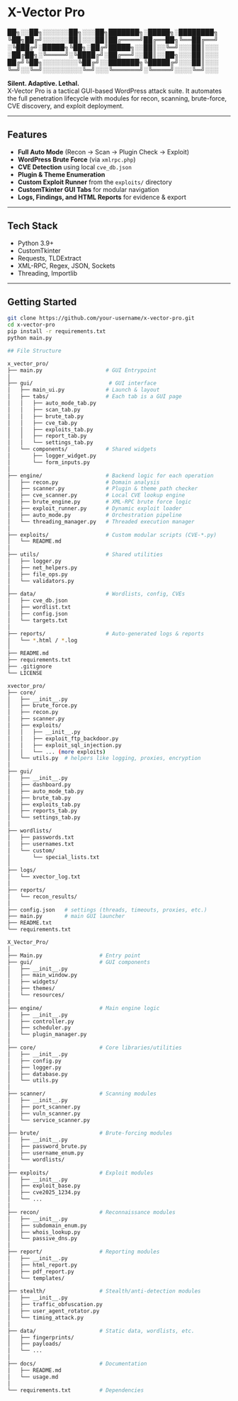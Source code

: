 # X-Vector Pro


██╗░░██╗░░░░░░██╗░░░██╗███████╗░█████╗░████████╗
╚██╗██╔╝░░░░░░██║░░░██║██╔════╝██╔══██╗╚══██╔══╝
░╚███╔╝░█████╗╚██╗░██╔╝█████╗░░██║░░╚═╝░░░██║░░░
░██╔██╗░╚════╝░╚████╔╝░██╔══╝░░██║░░██╗░░░██║░░░
██╔╝╚██╗░░░░░░░░╚██╔╝░░███████╗╚█████╔╝░░░██║░░░
╚═╝░░╚═╝░░░░░░░░░╚═╝░░░╚══════╝░╚════╝░░░░╚═╝░░░

**Silent. Adaptive. Lethal.**  
X-Vector Pro is a tactical GUI-based WordPress attack suite. It automates the full penetration lifecycle with modules for recon, scanning, brute-force, CVE discovery, and exploit deployment.

---

## Features

- **Full Auto Mode** (Recon → Scan → Plugin Check → Exploit)
- **WordPress Brute Force** (via `xmlrpc.php`)
- **CVE Detection** using local `cve_db.json`
- **Plugin & Theme Enumeration**
- **Custom Exploit Runner** from the `exploits/` directory
- **CustomTkinter GUI Tabs** for modular navigation
- **Logs, Findings, and HTML Reports** for evidence & export

---

## Tech Stack

- Python 3.9+
- CustomTkinter
- Requests, TLDExtract
- XML-RPC, Regex, JSON, Sockets
- Threading, Importlib

---

## Getting Started

```bash
git clone https://github.com/your-username/x-vector-pro.git
cd x-vector-pro
pip install -r requirements.txt
python main.py

## File Structure

x_vector_pro/
├── main.py                    # GUI Entrypoint
│
├── gui/                        # GUI interface
│   ├── main_ui.py             # Launch & layout
│   ├── tabs/                  # Each tab is a GUI page
│   │   ├── auto_mode_tab.py
│   │   ├── scan_tab.py
│   │   ├── brute_tab.py
│   │   ├── cve_tab.py
│   │   ├── exploits_tab.py
│   │   ├── report_tab.py
│   │   └── settings_tab.py
│   └── components/            # Shared widgets
│       ├── logger_widget.py
│       └── form_inputs.py
│
├── engine/                    # Backend logic for each operation
│   ├── recon.py               # Domain analysis
│   ├── scanner.py             # Plugin & theme path checker
│   ├── cve_scanner.py         # Local CVE lookup engine
│   ├── brute_engine.py        # XML-RPC brute force logic
│   ├── exploit_runner.py      # Dynamic exploit loader
│   ├── auto_mode.py           # Orchestration pipeline
│   └── threading_manager.py   # Threaded execution manager
│
├── exploits/                  # Custom modular scripts (CVE-*.py)
│   └── README.md
│
├── utils/                     # Shared utilities
│   ├── logger.py
│   ├── net_helpers.py
│   ├── file_ops.py
│   └── validators.py
│
├── data/                      # Wordlists, config, CVEs
│   ├── cve_db.json
│   ├── wordlist.txt
│   ├── config.json
│   └── targets.txt
│
├── reports/                   # Auto-generated logs & reports
│   └── *.html / *.log
│
├── README.md
├── requirements.txt
├── .gitignore
└── LICENSE

xvector_pro/
├── core/
│   ├── __init__.py
│   ├── brute_force.py
│   ├── recon.py
│   ├── scanner.py
│   ├── exploits/
│   │   ├── __init__.py
│   │   ├── exploit_ftp_backdoor.py
│   │   ├── exploit_sql_injection.py
│   │   └── ... (more exploits)
│   └── utils.py  # helpers like logging, proxies, encryption
│
├── gui/
│   ├── __init__.py
│   ├── dashboard.py
│   ├── auto_mode_tab.py
│   ├── brute_tab.py
│   ├── exploits_tab.py
│   ├── reports_tab.py
│   └── settings_tab.py
│
├── wordlists/
│   ├── passwords.txt
│   ├── usernames.txt
│   └── custom/
│       └── special_lists.txt
│
├── logs/
│   └── xvector_log.txt
│
├── reports/
│   └── recon_results/
│
├── config.json   # settings (threads, timeouts, proxies, etc.)
├── main.py       # main GUI launcher
├── README.txt
└── requirements.txt

X_Vector_Pro/
│
├── Main.py                  # Entry point
├── gui/                     # GUI components
│   ├── __init__.py
│   ├── main_window.py
│   ├── widgets/
│   ├── themes/
│   └── resources/
│
├── engine/                  # Main engine logic
│   ├── __init__.py
│   ├── controller.py
│   ├── scheduler.py
│   └── plugin_manager.py
│
├── core/                    # Core libraries/utilities
│   ├── __init__.py
│   ├── config.py
│   ├── logger.py
│   ├── database.py
│   └── utils.py
│
├── scanner/                 # Scanning modules
│   ├── __init__.py
│   ├── port_scanner.py
│   ├── vuln_scanner.py
│   └── service_scanner.py
│
├── brute/                   # Brute-forcing modules
│   ├── __init__.py
│   ├── password_brute.py
│   ├── username_enum.py
│   └── wordlists/
│
├── exploits/                # Exploit modules
│   ├── __init__.py
│   ├── exploit_base.py
│   ├── cve2025_1234.py
│   └── ...
│
├── recon/                   # Reconnaissance modules
│   ├── __init__.py
│   ├── subdomain_enum.py
│   ├── whois_lookup.py
│   └── passive_dns.py
│
├── report/                  # Reporting modules
│   ├── __init__.py
│   ├── html_report.py
│   ├── pdf_report.py
│   └── templates/
│
├── stealth/                 # Stealth/anti-detection modules
│   ├── __init__.py
│   ├── traffic_obfuscation.py
│   ├── user_agent_rotator.py
│   └── timing_attack.py
│
├── data/                    # Static data, wordlists, etc.
│   ├── fingerprints/
│   ├── payloads/
│   └── ...
│
├── docs/                    # Documentation
│   ├── README.md
│   └── usage.md
│
└── requirements.txt         # Dependencies
